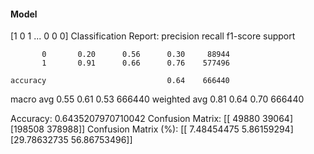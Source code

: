 #### Model
[1 0 1 ... 0 0 0]
Classification Report:
              precision    recall  f1-score   support

           0       0.20      0.56      0.30     88944
           1       0.91      0.66      0.76    577496

    accuracy                           0.64    666440
   macro avg       0.55      0.61      0.53    666440
weighted avg       0.81      0.64      0.70    666440

Accuracy: 0.6435207970710042
Confusion Matrix:
[[ 49880  39064]
 [198508 378988]]
Confusion Matrix (%):
[[ 7.48454475  5.86159294]
 [29.78632735 56.86753496]]
